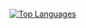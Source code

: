 [![Top Languages](https://github-readme-stats.vercel.app/api/top-langs/?username=TheBensters)](https://github.com/TheBenster/github-readme-stats)
